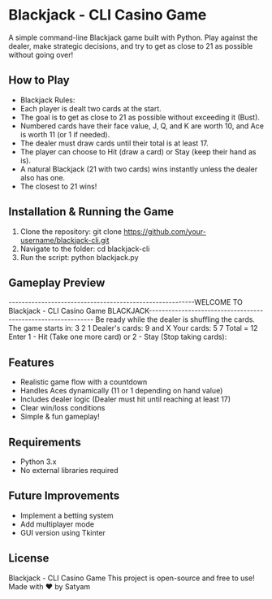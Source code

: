 # Blackjack - CLI Casino Game
A simple command-line Blackjack game built with Python. Play against the dealer, make strategic
decisions, and try to get as close to 21 as possible without going over!
## How to Play
- Blackjack Rules:
 - Each player is dealt two cards at the start.
 - The goal is to get as close to 21 as possible without exceeding it (Bust).
 - Numbered cards have their face value, J, Q, and K are worth 10, and Ace is worth 11 (or 1 if
needed).
 - The dealer must draw cards until their total is at least 17.
 - The player can choose to Hit (draw a card) or Stay (keep their hand as is).
 - A natural Blackjack (21 with two cards) wins instantly unless the dealer also has one.
 - The closest to 21 wins!
## Installation & Running the Game
1. Clone the repository:
 git clone https://github.com/your-username/blackjack-cli.git
2. Navigate to the folder:
 cd blackjack-cli
3. Run the script:
 python blackjack.py
## Gameplay Preview
---------------------------------------------------------WELCOME TO
Blackjack - CLI Casino Game
BLACKJACK-------------------------------------------------------------
Be ready while the dealer is shuffling the cards.
The game starts in:
3 2 1
Dealer's cards: 9 and X
Your cards: 5 7
Total = 12
Enter 1 - Hit (Take one more card) or 2 - Stay (Stop taking cards):
## Features
- Realistic game flow with a countdown
- Handles Aces dynamically (11 or 1 depending on hand value)
- Includes dealer logic (Dealer must hit until reaching at least 17)
- Clear win/loss conditions
- Simple & fun gameplay!
## Requirements
- Python 3.x
- No external libraries required
## Future Improvements
- Implement a betting system
- Add multiplayer mode
- GUI version using Tkinter
## License
Blackjack - CLI Casino Game
This project is open-source and free to use!
Made with ❤️ by Satyam

